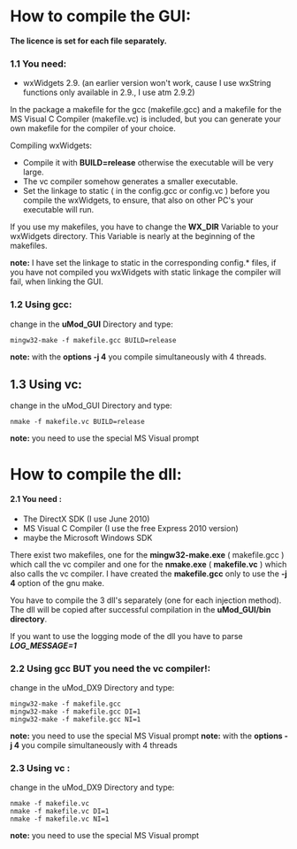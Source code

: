 


# How to compile the GUI:

**The licence is set for each file separately.**

### 1.1 You need:
- wxWidgets 2.9. (an earlier version won't work, cause I use wxString functions only available in 2.9., I use atm 2.9.2)

In the package a makefile for the gcc (makefile.gcc) and a makefile for the MS Visual C Compiler (makefile.vc) is included, but you can generate your own makefile for the compiler of your choice.

Compiling wxWidgets:
- Compile it with **BUILD=release** otherwise the executable will be very large.
- The vc compiler somehow generates a smaller executable.
- Set the linkage to static ( in the config.gcc or config.vc ) before you compile the wxWidgets, to ensure, that also on other PC's your executable will run.

If you use my makefiles, you have to change the **WX_DIR** Variable to your wxWidgets directory. This Variable is nearly at the beginning of the makefiles.

__note:__ I have set the linkage to static in the corresponding config.* files, if you have not compiled you wxWidgets with static linkage the compiler will fail, when linking the GUI.

### 1.2 Using gcc:
change in the __uMod_GUI__ Directory and type:

    mingw32-make -f makefile.gcc BUILD=release

__note:__ with the **options -j 4** you compile simultaneously with 4 threads.


## 1.3 Using vc:
change in the uMod_GUI Directory and type:

    nmake -f makefile.vc BUILD=release

__note:__ you need to use the special MS Visual prompt


# How to compile the dll:

#### 2.1 You need :

- The DirectX SDK (I use June 2010)
- MS Visual C Compiler (I use the free Express 2010 version)
- maybe the Microsoft Windows SDK

There exist two makefiles, one for the __mingw32-make.exe__ ( makefile.gcc ) which call the vc compiler and one for the **nmake.exe** ( **makefile.vc** ) which also calls the vc compiler. I have created the __makefile.gcc__ only to use the **-j 4** option of the gnu make.

You have to compile the 3 dll's separately (one for each injection method). The dll will be copied after successful compilation in the __uMod_GUI/bin directory__.

If you want to use the logging mode of the dll you have to parse ***LOG_MESSAGE=1***


### 2.2 Using gcc  **BUT you need the vc compiler!**:

change in the uMod_DX9 Directory and type:

    mingw32-make -f makefile.gcc 
    mingw32-make -f makefile.gcc DI=1
    mingw32-make -f makefile.gcc NI=1

__note:__ you need to use the special MS Visual prompt
__note:__ with the **options -j 4** you compile simultaneously with 4 threads


### 2.3 Using vc :
change in the uMod_DX9 Directory and type:

    nmake -f makefile.vc 
    nmake -f makefile.vc DI=1
    nmake -f makefile.vc NI=1

__note:__ you need to use the special MS Visual prompt
